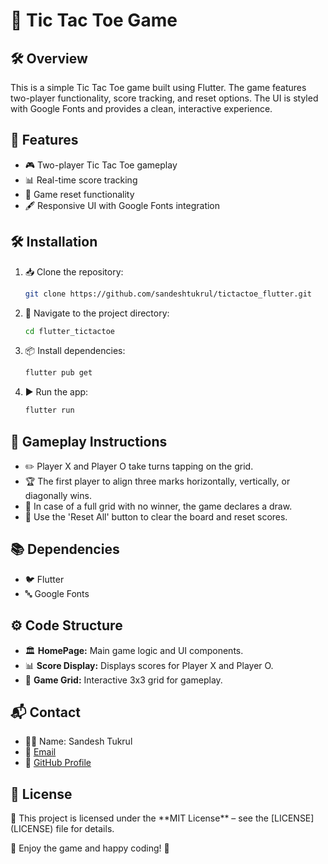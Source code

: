 # 🎯 Tic Tac Toe Game

## 🛠️ Overview

This is a simple Tic Tac Toe game built using Flutter. The game features two-player functionality, score tracking, and reset options. The UI is styled with Google Fonts and provides a clean, interactive experience.

## 🚀 Features

- 🎮 Two-player Tic Tac Toe gameplay
- 📊 Real-time score tracking
- 🔄 Game reset functionality
- 🖋️ Responsive UI with Google Fonts integration

## 🛠️ Installation

1. 📥 Clone the repository:
   ```bash
   git clone https://github.com/sandeshtukrul/tictactoe_flutter.git
   ```
2. 📂 Navigate to the project directory:
   ```bash
   cd flutter_tictactoe
   ```
3. 📦 Install dependencies:
   ```bash
   flutter pub get
   ```
4. ▶️ Run the app:
   ```bash
   flutter run
   ```

## 🎯 Gameplay Instructions

- ✏️ Player X and Player O take turns tapping on the grid.
- 🏆 The first player to align three marks horizontally, vertically, or diagonally wins.
- 🤝 In case of a full grid with no winner, the game declares a draw.
- 🔄 Use the 'Reset All' button to clear the board and reset scores.

## 📚 Dependencies

- 🐦 Flutter
- 🔤 Google Fonts

## ⚙️ Code Structure

- 🏛️ **HomePage:** Main game logic and UI components.
- 📊 **Score Display:** Displays scores for Player X and Player O.
- 🎯 **Game Grid:** Interactive 3x3 grid for gameplay.

## 📬 Contact

- 👨‍💻 Name: Sandesh Tukrul
- 📧 [Email](tukrulsandesh@gmail.com)  
- 🔗 [GitHub Profile](https://github.com/sandeshtukrul)

## 📝 License

📄 This project is licensed under the \*\*MIT License\*\* – see the [LICENSE]\(LICENSE) file for details.



🎉 Enjoy the game and happy coding! 🚀


